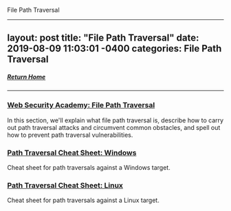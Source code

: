 File Path Traversal

---
layout: post
title:  "File Path Traversal"
date:   2019-08-09 11:03:01 -0400
categories: File Path Traversal
---
##### [Return Home](https://thegetch.github.io/penetration/testing/resources/2020/07/24/Home/)

---

### [Web Security Academy: File Path Traversal](https://portswigger.net/web-security/file-path-traversal)

In this section, we'll explain what file path traversal is, describe how to carry out path traversal attacks and circumvent common obstacles, and spell out how to prevent path traversal vulnerabilities.

### [Path Traversal Cheat Sheet: Windows](https://www.gracefulsecurity.com/path-traversal-cheat-sheet-windows/)

Cheat sheet for path traversals against a Windows target.

### [Path Traversal Cheat Sheet: Linux](https://www.gracefulsecurity.com/path-traversal-cheat-sheet-linux/)

Cheat sheet for path traversals against a Linux target.
